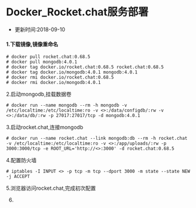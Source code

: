 # Docker_Rocket.chat服务部署

- 更新时间:2018-09-10
#### 1.下载镜像,镜像重命名
```
# docker pull rocket.chat:0.68.5
# docker pull mongodb:4.0.1
# docker tag docker.io/rocket.chat:0.68.5 rocket.chat:0.68.5
# docker tag docker.io/mongodb:4.0.1 mongodb:4.0.1
# docker rmi docker.io/rocket.chat:0.68.5
# docker rmi docker.io/mongodb:4.0.1
```

2.启动mongodb,挂载数据卷
```
# docker run --name mongodb --rm -h mongodb -v /etc/localtime:/etc/localtime:ro -v <>:/data/configdb/:rw -v <>:/data/db/:rw -p 27017:27017/tcp -d mongodb:4.0.1
```

3.启动rocket.chat,连接mongodb
```
# docker run --name rocket.chat --link mongodb:db --rm -h rocket.chat -v /etc/localtime:/etc/localtime:ro -v <>:/app/uploads/:rw -p 3000:3000/tcp -e ROOT_URL='http://<>:3000' -d rocket.chat:0.68.5
```

4.配置防火墙
```
# iptables -I INPUT <> -p tcp -m tcp --dport 3000 -m state --state NEW -j ACCEPT
```

5.浏览器访问rocket.chat,完成初次配置


6.




